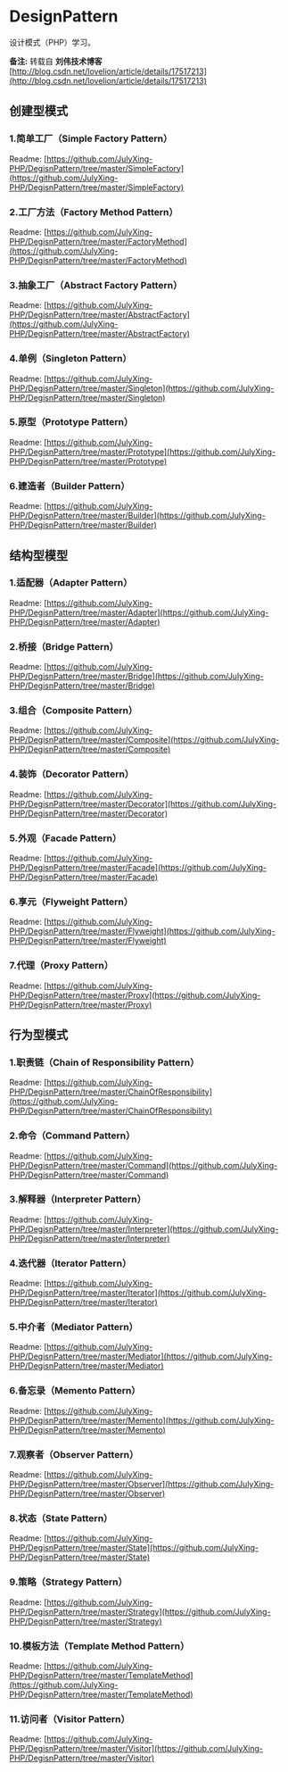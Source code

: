 # DesignPattern
设计模式（PHP）学习。

**备注:** 转载自 **刘伟技术博客** [http://blog.csdn.net/lovelion/article/details/17517213](http://blog.csdn.net/lovelion/article/details/17517213)

## 创建型模式

### 1.简单工厂（Simple Factory Pattern）

Readme: [https://github.com/JulyXing-PHP/DegisnPattern/tree/master/SimpleFactory](https://github.com/JulyXing-PHP/DegisnPattern/tree/master/SimpleFactory)

### 2.工厂方法（Factory Method Pattern）

Readme: [https://github.com/JulyXing-PHP/DegisnPattern/tree/master/FactoryMethod](https://github.com/JulyXing-PHP/DegisnPattern/tree/master/FactoryMethod)

### 3.抽象工厂（Abstract  Factory Pattern）

Readme: [https://github.com/JulyXing-PHP/DegisnPattern/tree/master/AbstractFactory](https://github.com/JulyXing-PHP/DegisnPattern/tree/master/AbstractFactory)

### 4.单例（Singleton Pattern）

Readme: [https://github.com/JulyXing-PHP/DegisnPattern/tree/master/Singleton](https://github.com/JulyXing-PHP/DegisnPattern/tree/master/Singleton)

### 5.原型（Prototype Pattern）

Readme: [https://github.com/JulyXing-PHP/DegisnPattern/tree/master/Prototype](https://github.com/JulyXing-PHP/DegisnPattern/tree/master/Prototype)

### 6.建造者（Builder Pattern）

Readme: [https://github.com/JulyXing-PHP/DegisnPattern/tree/master/Builder](https://github.com/JulyXing-PHP/DegisnPattern/tree/master/Builder)

## 结构型模型
### 1.适配器（Adapter Pattern）

Readme: [https://github.com/JulyXing-PHP/DegisnPattern/tree/master/Adapter](https://github.com/JulyXing-PHP/DegisnPattern/tree/master/Adapter)

### 2.桥接（Bridge Pattern）

Readme: [https://github.com/JulyXing-PHP/DegisnPattern/tree/master/Bridge](https://github.com/JulyXing-PHP/DegisnPattern/tree/master/Bridge)

### 3.组合（Composite Pattern）

Readme: [https://github.com/JulyXing-PHP/DegisnPattern/tree/master/Composite](https://github.com/JulyXing-PHP/DegisnPattern/tree/master/Composite)

### 4.装饰（Decorator Pattern）

Readme: [https://github.com/JulyXing-PHP/DegisnPattern/tree/master/Decorator](https://github.com/JulyXing-PHP/DegisnPattern/tree/master/Decorator)

### 5.外观（Facade Pattern）

Readme: [https://github.com/JulyXing-PHP/DegisnPattern/tree/master/Facade](https://github.com/JulyXing-PHP/DegisnPattern/tree/master/Facade)

### 6.享元（Flyweight Pattern）

Readme: [https://github.com/JulyXing-PHP/DegisnPattern/tree/master/Flyweight](https://github.com/JulyXing-PHP/DegisnPattern/tree/master/Flyweight)

### 7.代理（Proxy Pattern）

Readme: [https://github.com/JulyXing-PHP/DegisnPattern/tree/master/Proxy](https://github.com/JulyXing-PHP/DegisnPattern/tree/master/Proxy)

## 行为型模式
### 1.职责链（Chain of Responsibility Pattern）

Readme: [https://github.com/JulyXing-PHP/DegisnPattern/tree/master/ChainOfResponsibility](https://github.com/JulyXing-PHP/DegisnPattern/tree/master/ChainOfResponsibility)

### 2.命令（Command Pattern）

Readme: [https://github.com/JulyXing-PHP/DegisnPattern/tree/master/Command](https://github.com/JulyXing-PHP/DegisnPattern/tree/master/Command)

### 3.解释器（Interpreter Pattern）

Readme: [https://github.com/JulyXing-PHP/DegisnPattern/tree/master/Interpreter](https://github.com/JulyXing-PHP/DegisnPattern/tree/master/Interpreter)

### 4.迭代器（Iterator Pattern）

Readme: [https://github.com/JulyXing-PHP/DegisnPattern/tree/master/Iterator](https://github.com/JulyXing-PHP/DegisnPattern/tree/master/Iterator)

### 5.中介者（Mediator Pattern）

Readme: [https://github.com/JulyXing-PHP/DegisnPattern/tree/master/Mediator](https://github.com/JulyXing-PHP/DegisnPattern/tree/master/Mediator)

### 6.备忘录（Memento Pattern）

Readme: [https://github.com/JulyXing-PHP/DegisnPattern/tree/master/Memento](https://github.com/JulyXing-PHP/DegisnPattern/tree/master/Memento)

### 7.观察者（Observer Pattern）

Readme: [https://github.com/JulyXing-PHP/DegisnPattern/tree/master/Observer](https://github.com/JulyXing-PHP/DegisnPattern/tree/master/Observer)

### 8.状态（State Pattern）

Readme: [https://github.com/JulyXing-PHP/DegisnPattern/tree/master/State](https://github.com/JulyXing-PHP/DegisnPattern/tree/master/State)

### 9.策略（Strategy Pattern）

Readme: [https://github.com/JulyXing-PHP/DegisnPattern/tree/master/Strategy](https://github.com/JulyXing-PHP/DegisnPattern/tree/master/Strategy)

### 10.模板方法（Template Method Pattern）

Readme: [https://github.com/JulyXing-PHP/DegisnPattern/tree/master/TemplateMethod](https://github.com/JulyXing-PHP/DegisnPattern/tree/master/TemplateMethod)

### 11.访问者（Visitor Pattern）

Readme: [https://github.com/JulyXing-PHP/DegisnPattern/tree/master/Visitor](https://github.com/JulyXing-PHP/DegisnPattern/tree/master/Visitor)
